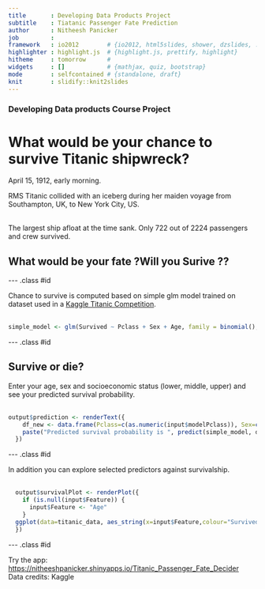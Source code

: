 ```yaml
---
title       : Developing Data Products Project
subtitle    : Tiatanic Passenger Fate Prediction
author      : Nitheesh Panicker
job         : 
framework   : io2012        # {io2012, html5slides, shower, dzslides, ...}
highlighter : highlight.js  # {highlight.js, prettify, highlight}
hitheme     : tomorrow      # 
widgets     : []            # {mathjax, quiz, bootstrap}
mode        : selfcontained # {standalone, draft}
knit        : slidify::knit2slides
---
```


<!-- Slide 1 -->

### Developing Data products Course Project

# What would be your chance to survive Titanic shipwreck?

April 15, 1912, early morning.

RMS Titanic collided with an iceberg during her maiden voyage from Southampton, UK, to New York City, US.

<br />The largest ship afloat at the time sank. Only 722 out of 2224 passengers and crew survived. 
<br />
## What would be your fate ?Will you Surive ??

--- .class #id 

<!-- Slide 2 -->
Chance to survive is computed based on simple glm model trained on dataset used in a [Kaggle Titanic Competition](https://www.kaggle.com/c/titanic/data).
<br />
<br />
```r
simple_model <- glm(Survived ~ Pclass + Sex + Age, family = binomial(), data=titanic_data)
```

--- .class #id

<!-- Slide 3 -->
## Survive or die?

Enter your age, sex and socioeconomic status (lower, middle, upper) and see your predicted survival probability.
<br />
<br />
```r
output$prediction <- renderText({
    df_new <- data.frame(Pclass=c(as.numeric(input$modelPclass)), Sex=c(input$modelSex), Age=c(as.numeric(input$modelAge)), stringsAsFactors=FALSE)
    paste("Predicted survival probability is ", predict(simple_model, df_new, type="response"), "%")
  })
```

--- .class #id 

<!-- Slide 4 -->
In addition you can explore selected predictors against survivalship.
<br />
<br />
```r
  output$survivalPlot <- renderPlot({
    if (is.null(input$Feature)) {
      input$Feature <- "Age"
    }
  ggplot(data=titanic_data, aes_string(x=input$Feature,colour="Survived"))+geom_freqpoly()
  })
```

--- .class #id 

<!-- Slide 5 -->
Try the app:  https://nitheeshpanicker.shinyapps.io/Titanic_Passenger_Fate_Decider
<br />
Data credits: Kaggle




